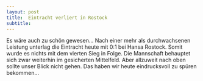 ```yaml
---
layout: post
title:  Eintracht verliert in Rostock
subtitle:  
---
```


Es wäre auch zu schön gewesen... Nach einer mehr als durchwachsenen Leistung unterlag die Eintracht heute mit 0:1 bei Hansa Rostock. Somit wurde es nichts mit dem vierten Sieg in Folge. Die Mannschaft behauptet sich zwar weiterhin im gesicherten Mittelfeld. Aber allzuweit nach oben sollte unser Blick nicht gehen. Das haben wir heute eindrucksvoll zu spüren bekommen...


